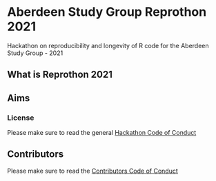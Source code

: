 # Aberdeen Study Group Reprothon 2021

Hackathon on reproducibility and longevity of R code for the Aberdeen Study Group - 2021

## What is Reprothon 2021


## Aims


### License

Please make sure to read the general [Hackathon Code of Conduct](https://github.com/Kamouyiaraki/ASG_Reprothon2021/blob/main/Hackathon_CODE_OF_CONDUCT.md)


## Contributors


Please make sure to read the [Contributors Code of Conduct](https://github.com/Kamouyiaraki/ASG_Reprothon2021/blob/main/Contributors_CODE_OF_CONDUCT.md)
